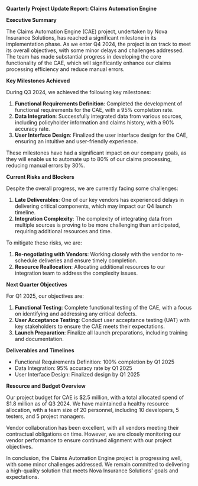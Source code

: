 **Quarterly Project Update Report: Claims Automation Engine**

**Executive Summary**

The Claims Automation Engine (CAE) project, undertaken by Nova Insurance Solutions, has reached a significant milestone in its implementation phase. As we enter Q4 2024, the project is on track to meet its overall objectives, with some minor delays and challenges addressed. The team has made substantial progress in developing the core functionality of the CAE, which will significantly enhance our claims processing efficiency and reduce manual errors.

**Key Milestones Achieved**

During Q3 2024, we achieved the following key milestones:

1. **Functional Requirements Definition**: Completed the development of functional requirements for the CAE, with a 95% completion rate.
2. **Data Integration**: Successfully integrated data from various sources, including policyholder information and claims history, with a 90% accuracy rate.
3. **User Interface Design**: Finalized the user interface design for the CAE, ensuring an intuitive and user-friendly experience.

These milestones have had a significant impact on our company goals, as they will enable us to automate up to 80% of our claims processing, reducing manual errors by 30%.

**Current Risks and Blockers**

Despite the overall progress, we are currently facing some challenges:

1. **Late Deliverables**: One of our key vendors has experienced delays in delivering critical components, which may impact our Q4 launch timeline.
2. **Integration Complexity**: The complexity of integrating data from multiple sources is proving to be more challenging than anticipated, requiring additional resources and time.

To mitigate these risks, we are:

1. **Re-negotiating with Vendors**: Working closely with the vendor to re-schedule deliveries and ensure timely completion.
2. **Resource Reallocation**: Allocating additional resources to our integration team to address the complexity issues.

**Next Quarter Objectives**

For Q1 2025, our objectives are:

1. **Functional Testing**: Complete functional testing of the CAE, with a focus on identifying and addressing any critical defects.
2. **User Acceptance Testing**: Conduct user acceptance testing (UAT) with key stakeholders to ensure the CAE meets their expectations.
3. **Launch Preparation**: Finalize all launch preparations, including training and documentation.

**Deliverables and Timelines**

* Functional Requirements Definition: 100% completion by Q1 2025
* Data Integration: 95% accuracy rate by Q1 2025
* User Interface Design: Finalized design by Q1 2025

**Resource and Budget Overview**

Our project budget for CAE is $2.5 million, with a total allocated spend of $1.8 million as of Q3 2024. We have maintained a healthy resource allocation, with a team size of 20 personnel, including 10 developers, 5 testers, and 5 project managers.

Vendor collaboration has been excellent, with all vendors meeting their contractual obligations on time. However, we are closely monitoring our vendor performance to ensure continued alignment with our project objectives.

In conclusion, the Claims Automation Engine project is progressing well, with some minor challenges addressed. We remain committed to delivering a high-quality solution that meets Nova Insurance Solutions' goals and expectations.